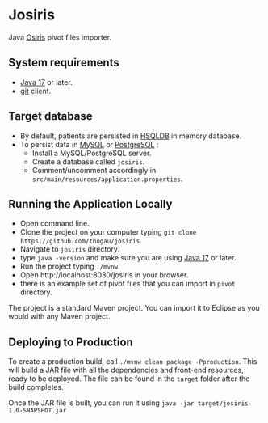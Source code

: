 # Josiris

Java [Osiris](https://github.com/siric-osiris/OSIRIS) pivot files importer.

## System requirements
- [Java 17](https://www.oracle.com/java/technologies/javase/jdk17-archive-downloads.html) or later.
- [git](https://git-scm.com/) client.

## Target database
- By default, patients are persisted in [HSQLDB](https://hsqldb.org/) in memory database.
- To persist data in [MySQL](https://www.mysql.com/) or [PostgreSQL](https://www.postgresql.org/) :
	- Install a MySQL/PostgreSQL server.
	- Create a database called `josiris`.
	- Comment/uncomment accordingly in `src/main/resources/application.properties`.

## Running the Application Locally
- Open command line.
- Clone the project on your computer typing `git clone https://github.com/thogau/josiris`.
- Navigate to `josiris` directory.
- type `java -version` and make sure you are using [Java 17](https://www.oracle.com/java/technologies/javase/jdk17-archive-downloads.html) or later.
- Run the project typing `./mvnw`.
- Open http://localhost:8080/josiris in your browser.
- there is an example set of pivot files that you can import in `pivot` directory.

The project is a standard Maven project. You can import it to Eclipse as you would with any Maven project.

## Deploying to Production
To create a production build, call `./mvnw clean package -Pproduction`.
This will build a JAR file with all the dependencies and front-end resources,
ready to be deployed. The file can be found in the `target` folder after the build completes.

Once the JAR file is built, you can run it using
`java -jar target/josiris-1.0-SNAPSHOT.jar`
